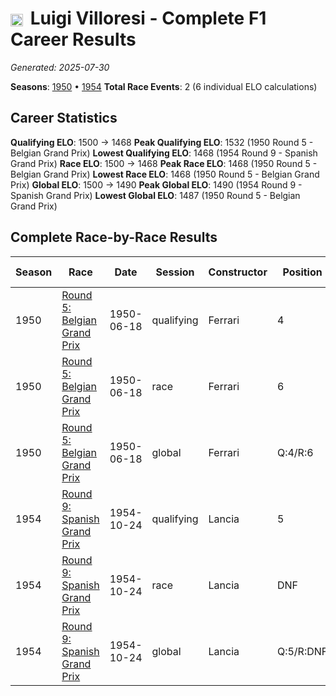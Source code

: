 # <img src="https://upload.wikimedia.org/wikipedia/commons/0/03/Flag_of_Italy.svg" alt="Italy" width="20" height="auto" style="vertical-align: middle; margin-right: 5px;" onerror="this.outerHTML='🇮🇹'; this.style.marginRight='5px';"/> Luigi Villoresi - Complete F1 Career Results

*Generated: 2025-07-30*

**Seasons**: [1950](../results/1950-season-report.md) • [1954](../results/1954-season-report.md)
**Total Race Events**: 2 (6 individual ELO calculations)

## Career Statistics

**Qualifying ELO**: 1500 → 1468
**Peak Qualifying ELO**: 1532 (1950 Round 5 - Belgian Grand Prix)
**Lowest Qualifying ELO**: 1468 (1954 Round 9 - Spanish Grand Prix)
**Race ELO**: 1500 → 1468
**Peak Race ELO**: 1468 (1950 Round 5 - Belgian Grand Prix)
**Lowest Race ELO**: 1468 (1950 Round 5 - Belgian Grand Prix)
**Global ELO**: 1500 → 1490
**Peak Global ELO**: 1490 (1954 Round 9 - Spanish Grand Prix)
**Lowest Global ELO**: 1487 (1950 Round 5 - Belgian Grand Prix)

## Complete Race-by-Race Results

| Season | Race | Date | Session | Constructor | Position | Starting ELO | ELO Change | Final ELO | Teammate |
|--------|------|------|---------|-------------|----------|--------------|------------|-----------|----------|
| 1950 | [Round 5: Belgian Grand Prix](../results/1950-season-report.md#round-5-belgian-grand-prix) | 1950-06-18 | qualifying | Ferrari | 4 | 1500 | +32 | 1532 | <img src="https://upload.wikimedia.org/wikipedia/commons/0/03/Flag_of_Italy.svg" alt="Italy" width="20" height="auto" style="vertical-align: middle; margin-right: 5px;" onerror="this.outerHTML='🇮🇹'; this.style.marginRight='5px';"/> Alberto Ascari |
| 1950 | [Round 5: Belgian Grand Prix](../results/1950-season-report.md#round-5-belgian-grand-prix) | 1950-06-18 | race | Ferrari | 6 | 1500 | -32 | 1468 | <img src="https://upload.wikimedia.org/wikipedia/commons/0/03/Flag_of_Italy.svg" alt="Italy" width="20" height="auto" style="vertical-align: middle; margin-right: 5px;" onerror="this.outerHTML='🇮🇹'; this.style.marginRight='5px';"/> Alberto Ascari |
| 1950 | [Round 5: Belgian Grand Prix](../results/1950-season-report.md#round-5-belgian-grand-prix) | 1950-06-18 | global | Ferrari | Q:4/R:6 | 1500 | -13 | 1487 | <img src="https://upload.wikimedia.org/wikipedia/commons/0/03/Flag_of_Italy.svg" alt="Italy" width="20" height="auto" style="vertical-align: middle; margin-right: 5px;" onerror="this.outerHTML='🇮🇹'; this.style.marginRight='5px';"/> Alberto Ascari |
| 1954 | [Round 9: Spanish Grand Prix](../results/1954-season-report.md#round-9-spanish-grand-prix) | 1954-10-24 | qualifying | Lancia | 5 | 1500 | -32 | 1468 | <img src="https://upload.wikimedia.org/wikipedia/commons/0/03/Flag_of_Italy.svg" alt="Italy" width="20" height="auto" style="vertical-align: middle; margin-right: 5px;" onerror="this.outerHTML='🇮🇹'; this.style.marginRight='5px';"/> Alberto Ascari |
| 1954 | [Round 9: Spanish Grand Prix](../results/1954-season-report.md#round-9-spanish-grand-prix) | 1954-10-24 | race | Lancia | DNF | 1500 | N/A | 1500 | <img src="https://upload.wikimedia.org/wikipedia/commons/0/03/Flag_of_Italy.svg" alt="Italy" width="20" height="auto" style="vertical-align: middle; margin-right: 5px;" onerror="this.outerHTML='🇮🇹'; this.style.marginRight='5px';"/> Alberto Ascari |
| 1954 | [Round 9: Spanish Grand Prix](../results/1954-season-report.md#round-9-spanish-grand-prix) | 1954-10-24 | global | Lancia | Q:5/R:DNF | 1500 | -10 | 1490 | <img src="https://upload.wikimedia.org/wikipedia/commons/0/03/Flag_of_Italy.svg" alt="Italy" width="20" height="auto" style="vertical-align: middle; margin-right: 5px;" onerror="this.outerHTML='🇮🇹'; this.style.marginRight='5px';"/> Alberto Ascari |

